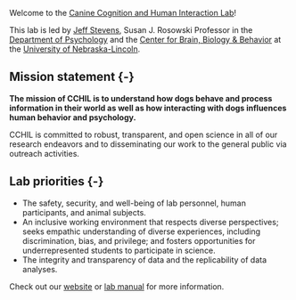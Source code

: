Welcome to the [Canine Cognition and Human Interaction Lab](https://dogcog.unl.edu)! 

This lab is led by [Jeff Stevens](https://jeffreyrstevens.quarto.pub/), Susan J. Rosowski Professor in the [Department of Psychology](https://psychology.unl.edu/) and the [Center for Brain, Biology & Behavior](https://cb3.unl.edu/) at the [University of Nebraska-Lincoln](http://www.unl.edu/).

## Mission statement  {-}
**The mission of CCHIL is to understand how dogs behave and process information in their world as well as how interacting with dogs influences human behavior and psychology.** 

CCHIL is committed to robust, transparent, and open science in all of our research endeavors and to disseminating our work to the general public via outreach activities.

## Lab priorities {-}

* The safety, security, and well-being of lab personnel, human participants, and animal subjects.
* An inclusive working environment that respects diverse perspectives; seeks empathic understanding of diverse experiences, including discrimination, bias, and privilege; and fosters opportunities for underrepresented students to participate in science.
* The integrity and transparency of data and the replicability of data analyses.

Check out our [website](https://dogcog.unl.edu) or [lab manual](https://unl-cchil.github.io/cchil_lab_manual/) for more information.